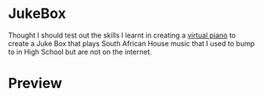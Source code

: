 # JukeBox

Thought I should test out the skills I learnt in creating a [virtual piano](https://github.com/WilliamWTC/Extra-Time/tree/master/My%20Piano) to create a Juke Box that plays South African House music that I used to bump to in High School but are not on the internet.

# Preview
